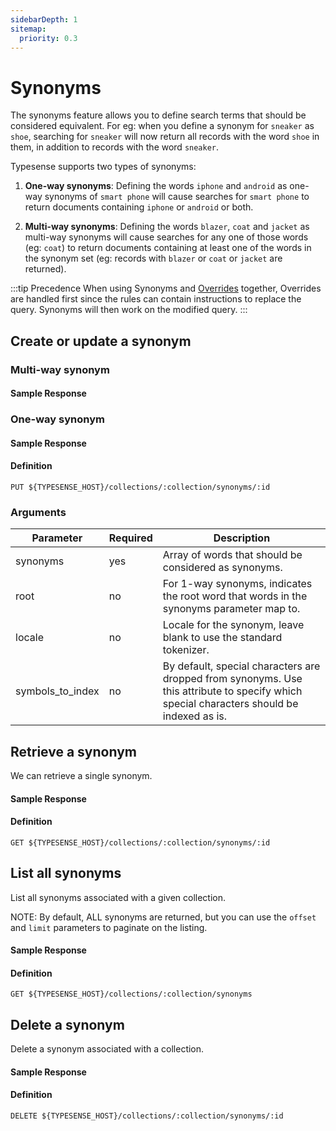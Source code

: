 ```yaml
---
sidebarDepth: 1
sitemap:
  priority: 0.3
---
```


# Synonyms
The synonyms feature allows you to define search terms that should be considered equivalent. For eg: when you define a synonym for `sneaker` as `shoe`, searching for `sneaker` will now return all records with the word `shoe` in them, in addition to records with the word `sneaker`.

Typesense supports two types of synonyms:

1. **One-way synonyms**: Defining the words `iphone` and `android` as one-way synonyms of `smart phone` will cause searches for `smart phone` to return documents containing `iphone` or `android` or both.

2. **Multi-way synonyms**: Defining the words `blazer`, `coat` and `jacket` as multi-way synonyms will cause searches for any one of those words (eg: `coat`) to return documents containing at least one of the words in the synonym set (eg: records with `blazer` or `coat` or `jacket` are returned).

:::tip Precedence
When using Synonyms and [Overrides](./curation.md) together, Overrides are handled first since the rules can contain instructions to replace the query. Synonyms will then work on the modified query.
:::

## Create or update a synonym

### Multi-way synonym

<Tabs :tabs="['JavaScript','PHP','Python','Ruby','Dart','Java','Swift','Shell']">
  <template v-slot:JavaScript>

```js
synonym = {
  "synonyms": ["blazer", "coat", "jacket"]
}

// Creates/updates a synonym called `coat-synonyms` in the `products` collection
client.collections('products').synonyms().upsert('coat-synonyms', synonym)
```

  </template>

  <template v-slot:PHP>

```php
$synonym = [
  "synonyms" => ["blazer", "coat", "jacket"]
];

# Creates/updates a synonym called `coat-synonyms` in the `products` collection
$client->collections['products']->synonyms->upsert('coat-synonyms', $synonym);
```

  </template>
  <template v-slot:Python>

```py
synonym = {
  "synonyms": ["blazer", "coat", "jacket"]
}

# Creates/updates a synonym called `coat-synonyms` in the `products` collection
client.collections['products'].synonyms.upsert('coat-synonyms', synonym)
```

  </template>
  <template v-slot:Ruby>

```rb
synonym = {
  "synonyms" => ["blazer", "coat", "jacket"]
}

# Creates/updates a synonym called `coat-synonyms` in the `products` collection
client.collections['products'].synonyms.upsert('coat-synonyms', synonym)
```

  </template>
  <template v-slot:Dart>

```dart
final synonym = {
  "synonyms": ["blazer", "coat", "jacket"]
};

// Creates/updates a synonym called `coat-synonyms` in the `products` collection
await client.collection('products').synonyms.upsert('coat-synonyms', synonym);
```

  </template>
  <template v-slot:Java>

```java
SearchSynonymSchema synonym = new SearchSynonymSchema();
synonym.addSynonymsItem("blazer").addSynonymsItem("coat").addSynonymsItem("jacket");

// Creates/updates a synonym called `coat-synonyms` in the `products` collection
client.collections("products").synonyms().upsert("coat-synonyms", synonym);
```

  </template>
  <template v-slot:Swift>

```swift
let synonymSchema = SearchSynonymSchema(synonyms: ["blazer", "coat", "jacket"])

// Creates/updates a synonym called `coat-synonyms` in the `products` collection
let (searchSynonym, response) = try await client.collection(name: "products").synonyms().upsert(id: "coat-synonyms", synonymSchema)
```

  </template>
  <template v-slot:Shell>

```bash
curl "http://localhost:8108/collections/products/synonyms/coat-synonyms" -X PUT \
-H "Content-Type: application/json" \
-H "X-TYPESENSE-API-KEY: ${TYPESENSE_API_KEY}" -d '{
  "synonyms": ["blazer", "coat", "jacket"]
}'
```

  </template>
</Tabs>

#### Sample Response

<Tabs :tabs="['JSON']">
  <template v-slot:JSON>

```json
{
  "id": "coat-synonyms",
  "synonyms": ["blazer", "coat", "jacket"]
}
```

  </template>
</Tabs>

### One-way synonym

<Tabs :tabs="['JavaScript','PHP','Python','Ruby','Dart','Java','Swift','Shell']">
  <template v-slot:JavaScript>

```js
synonym = {
  "root": "smart phone",
  "synonyms": ["iphone", "android"]
}

// Creates/updates a synonym called `smart-phone-synonyms` in the `products` collection
client.collections('products').synonyms().upsert('smart-phone-synonyms', synonym)
```

  </template>

  <template v-slot:PHP>

```php
$synonym = [
  'root' => 'smart phone',
  'synonyms' => ['iphone', 'android'],
];

// Creates/updates a synonym called `smart-phone-synonyms` in the `products` collection
$client->collections['products']->synonyms->upsert('smart-phone-synonyms', $synonym);
```

  </template>
  <template v-slot:Python>

```py
synonym = {
  "root": "smart phone",
  "synonyms": ["iphone", "android"]
}

# Creates/updates a synonym called `smart-phone-synonyms` in the `products` collection
client.collections('products').synonyms.upsert('smart-phone-synonyms', synonym)
```

  </template>
  <template v-slot:Ruby>

```rb
synonym = {
  "root": "smart phone",
  "synonyms": ["iphone", "android"]
}

# Creates/updates a synonym called `smart-phone-synonyms` in the `products` collection
client.collections('products').synonyms.upsert('smart-phone-synonyms', synonym)
```

  </template>
  <template v-slot:Dart>

```dart
final synonym = {
  "root": "smart phone",
  "synonyms": ["iphone", "android"]
};

// Creates/updates a synonym called `smart-phone-synonyms` in the `products` collection
await client.collection('products').synonyms.upsert('smart-phone-synonyms', synonym);
```

  </template>
  <template v-slot:Java>

```java
SearchSynonymSchema synonym = new SearchSynonymSchema();
synonym.addSynonymsItem("iphone").addSynonymsItem("android");
synonym.root("smart phone");

// Creates/updates a synonym called `smart-phone-synonyms` in the `products` collection
client.collections("products").synonyms().upsert("smart-phone-synonyms", synonym);
```

  </template>
  <template v-slot:Swift>

```swift
let synonymSchema = SearchSynonymSchema(
  root: "smart phone",
  synonyms: ["iphone", "android"]
)

// Creates/updates a synonym called `smart-phone-synonyms` in the `products` collection
let (searchSynonym, response) = try await client.collection(name: "products").synonyms().upsert(id: "smart-phone-synonyms", synonymSchema)
```

  </template>
  <template v-slot:Shell>

```bash
curl "http://localhost:8108/collections/products/synonyms/smart-phone-synonyms" -X PUT \
-H "Content-Type: application/json" \
-H "X-TYPESENSE-API-KEY: ${TYPESENSE_API_KEY}" -d '{
    "root": "smart phone",
    "synonyms": ["iphone", "android"]
}'
```

  </template>
</Tabs>

#### Sample Response

<Tabs :tabs="['JSON']">
  <template v-slot:JSON>

```json
{
  "id":"smart-phone-synonyms",
  "root":"smart phone",
  "synonyms": ["iphone", "android"],
  "locale": "",
  "symbols_to_index": []
}
```

  </template>
</Tabs>

#### Definition
`PUT ${TYPESENSE_HOST}/collections/:collection/synonyms/:id`

### Arguments
| Parameter        | Required | Description                                                                                                                               |
|------------------|----------|-------------------------------------------------------------------------------------------------------------------------------------------|
| synonyms         | yes      | Array of words that should be considered as synonyms.                                                                                     |
| root             | no       | For 1-way synonyms, indicates the root word that words in the synonyms parameter map to.                                                  |
| locale           | no       | Locale for the synonym, leave blank to use the standard tokenizer.                                                                        |
| symbols_to_index | no       | By default, special characters are dropped from synonyms. Use this attribute to specify which special characters should be indexed as is. |

## Retrieve a synonym
We can retrieve a single synonym.

<Tabs :tabs="['JavaScript','PHP','Python','Ruby','Dart','Java','Swift','Shell']">
  <template v-slot:JavaScript>

```js
client.collections('products').synonyms('coat-synonyms').retrieve()
```

  </template>

  <template v-slot:PHP>

```php
$client->collections['products']->synonyms['coat-synonyms']->retrieve();
```

  </template>
  <template v-slot:Python>

```py
client.collections('products').synonyms['coat-synonyms'].retrieve
```

  </template>
  <template v-slot:Ruby>

```rb
client.collections('products').synonyms['coat-synonyms'].retrieve
```

  </template>
  <template v-slot:Dart>

```dart
await client.collection('products').synonym('coat-synonyms').retrieve();
```

  </template>
  <template v-slot:Java>

```java
SearchSynonym searchSynonym = client.collections("products").synonyms("coat-synonyms").retrieve();
```

  </template>
  <template v-slot:Swift>

```swift
let (searchSynonym, response) = try await client.collection(name: "products").synonyms().retrieve(id: "coat-synonyms")
```

  </template>
  <template v-slot:Shell>

```bash
curl -H "X-TYPESENSE-API-KEY: ${TYPESENSE_API_KEY}" "http://localhost:8108/collections/products/synonyms"
```

  </template>
</Tabs>

#### Sample Response

<Tabs :tabs="['JSON']">
  <template v-slot:JSON>

```json
{
  "id": "coat-synonyms",
  "root":"",
  "synonyms": ["blazer", "coat", "jacket"]
}
```

  </template>
</Tabs>

#### Definition
`GET ${TYPESENSE_HOST}/collections/:collection/synonyms/:id`

## List all synonyms
List all synonyms associated with a given collection.

NOTE: By default, ALL synonyms are returned, but you can use the `offset` and `limit` parameters to 
paginate on the listing.

<Tabs :tabs="['JavaScript','PHP','Python','Ruby','Dart','Java','Swift','Shell']">
  <template v-slot:JavaScript>

```js
client.collections('products').synonyms().retrieve()
```

  </template>

  <template v-slot:PHP>

```php
$client->collections['products']->synonyms->retrieve();
```

  </template>
  <template v-slot:Python>

```py
client.collections['products'].synonyms.retrieve()
```

  </template>
  <template v-slot:Ruby>

```rb
client.collections['products'].synonyms.retrieve
```

  </template>
  <template v-slot:Dart>

```dart
await client.collection('products').synonyms.retrieve();
```

  </template>
  <template v-slot:Java>

```java
SearchSynonymsResponse searchSynonymsResponse =  client.collections("products").synonyms().retrieve();
```

  </template>
  <template v-slot:Swift>

```swift
let (searchSynonyms, response) = try await client.collection(name: "products").synonyms().retrieve()
```

  </template>
  <template v-slot:Shell>

```bash
curl -H "X-TYPESENSE-API-KEY: ${TYPESENSE_API_KEY}" \
"http://localhost:8108/collections/products/synonyms"
```

  </template>
</Tabs>

#### Sample Response

<Tabs :tabs="['JSON']">
  <template v-slot:JSON>

```json
{
  "synonyms": [
    {
      "id": "coat-synonyms",
      "root": "",
      "synonyms": ["blazer", "coat", "jacket"]
    }
  ]
}
```

  </template>
</Tabs>

#### Definition
`GET ${TYPESENSE_HOST}/collections/:collection/synonyms`

## Delete a synonym
Delete a synonym associated with a collection.

<Tabs :tabs="['JavaScript','PHP','Python','Ruby','Dart','Java','Swift','Shell']">
  <template v-slot:JavaScript>

```js
client.collections('products').synonyms('coat-synonyms').delete()
```

  </template>

  <template v-slot:PHP>

```php
$client->collections['products']->synonyms['coat-synonyms']->delete();
```

  </template>
  <template v-slot:Python>

```py
client.collections['products'].synonyms['coat-synonyms'].delete()
```

  </template>
  <template v-slot:Ruby>

```rb
client.collections['products'].synonyms['coat-synonyms'].delete
```

  </template>
  <template v-slot:Dart>

```dart
await client.collection('products').synonym('coat-synonyms').delete();
```

  </template>
  <template v-slot:Java>

```java
SearchSynonym searchSynonym = client.collections("products").synonyms("coat-synonyms").delete();
```

  </template>
  <template v-slot:Swift>

```swift
let (searchSynonym, response) = try await client.collection(name: "products").synonyms().delete(id: "coat-synonyms")
```

  </template>
  <template v-slot:Shell>

```bash
curl "http://localhost:8108/collections/products/synonyms/coat-synonyms" -X DELETE \
-H "X-TYPESENSE-API-KEY: ${TYPESENSE_API_KEY}"
```

  </template>
</Tabs>

#### Sample Response

<Tabs :tabs="['JSON']">
  <template v-slot:JSON>

```json
{
  "id": "coat-synonyms"
}
```

  </template>
</Tabs>

#### Definition
`DELETE ${TYPESENSE_HOST}/collections/:collection/synonyms/:id`

